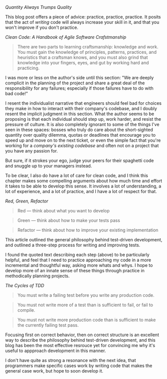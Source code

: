 *Quantity Always Trumps Quality*

This blog post offers a piece of advice: practice, practice, practice. It posits that the act of *writing* code will always increase your skill in it, and that you won't improve if you don't practice. 

*Clean Code: A Handbook of Agile Software Crafstmanship*

> There are two parts to learning craftsmanship: knowledge and work. You must gain
the knowledge of principles, patterns, practices, and heuristics that a craftsman knows, and
you must also grind that knowledge into your fingers, eyes, and gut by working hard and
practicing.

I was more or less on the author's side until this section: "We are deeply complicit in the planning of the project and share a great deal of the responsibility for any failures; especially if those failures have to do with bad code!"

I resent the individualist narrative that engineers should feel bad for choices they make in how to interact with their company's codebase, and I doubly resent the implicit judgment in this section. What the author seems to be proposing is that each individual should step up, work harder, and resist the pressure of culture. It is also completely ignorant to some of the things I've seen in these spaces: bosses who truly do care about the short-sighted quantity over quality dilemma, quotas or deadlines that encourage you to speed up and move on to the next ticket, or even the simple fact that you're working for a *company's existing codebase* and often not on a project that you have any passion for. 

But sure, if it strokes your ego, judge your peers for their spaghetti code and snuggle up to your managers instead. 

To be clear, I also do have a lot of care for clean code, and I think this chapter makes some compelling arguments about how much time and effort it takes to be able to develop this sense. It involves a lot of understanding, a lot of experience, and a lot of practice, and I have a lot of respect for that. 

*Red, Green, Refactor* 

> Red — think about what you want to develop

> Green — think about how to make your tests pass

> Refactor — think about how to improve your existing implementation

This article outlined the general philosophy behind test-driven development, and outlined a three-step process for writing and improving tests. 

I found the quoted text describing each step (above) to be particularly helpful, and feel that I need to practice approaching my code in a more incremental and thoughtful way, asking more whats and whys. I hope to develop more of an innate sense of these things through practice in methodically planning projects. 

*The Cycles of TDD*

> You must write a failing test before you write any production code.

> You must not write more of a test than is sufficient to fail, or fail to compile.

> You must not write more production code than is sufficient to make the currently failing test pass.

Focusing first on correct behavior, then on correct structure is an excellent way to describe the philosophy behind test-driven development, and this blog has been the most effective resrouce yet for convincing me why it's useful to appproach development in this manner. 

I don't have quite as strong a resonance with the next idea, that programmers make specific cases work by writing code that makes the general case work, but hope to soon develop it. 
